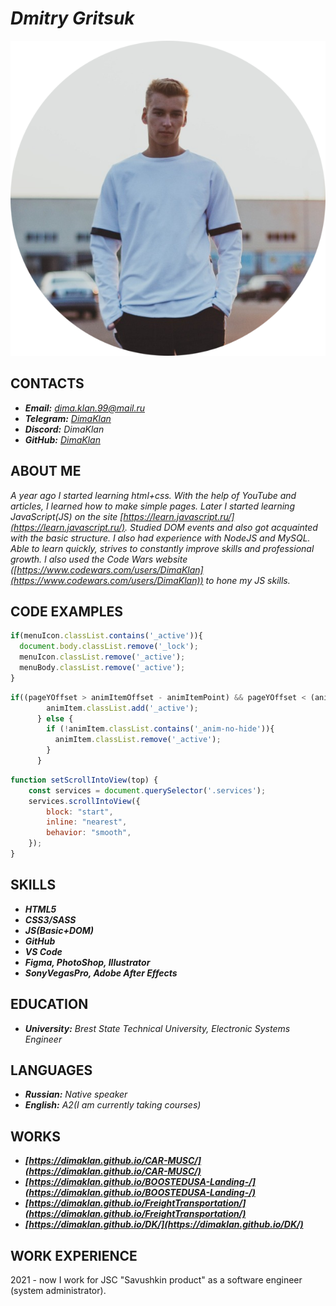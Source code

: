 
# ***Dmitry Gritsuk***

![foto](/foto.png)

## **CONTACTS**
* ***Email:*** *dima.klan.99@mail.ru*
* ***Telegram:*** *[DimaKlan](https://t.me/DimaKlan)*
* ***Discord:*** *DimaKlan*
* ***GitHub:*** *[DimaKlan](https://github.com/DimaKlan)*

## **ABOUT ME**
*A year ago I started learning html+css. With the help of YouTube and articles, I learned how to make simple pages. Later I started learning JavaScript(JS) on the site [https://learn.javascript.ru/](https://learn.javascript.ru/). Studied DOM events and also got acquainted with the basic structure. I also had experience with NodeJS and MySQL. Able to learn quickly, strives to constantly improve skills and professional growth. I also used the Code Wars website ([https://www.codewars.com/users/DimaKlan](https://www.codewars.com/users/DimaKlan)) to hone my JS skills.*

## **CODE EXAMPLES**
```javascript
if(menuIcon.classList.contains('_active')){
  document.body.classList.remove('_lock');
  menuIcon.classList.remove('_active');
  menuBody.classList.remove('_active');
}
```
  
```javascript
if((pageYOffset > animItemOffset - animItemPoint) && pageYOffset < (animItemOffset + animItemHeight)) {
        animItem.classList.add('_active');
      } else {
        if (!animItem.classList.contains('_anim-no-hide')){
          animItem.classList.remove('_active');
        }
      }
```

```javascript
function setScrollIntoView(top) {
    const services = document.querySelector('.services');
    services.scrollIntoView({
        block: "start",
        inline: "nearest",
        behavior: "smooth",
    });
}
```

## **SKILLS**
* ***HTML5***
* ***CSS3/SASS***
* ***JS(Basic+DOM)***
* ***GitHub***
* ***VS Code***
* ***Figma, PhotoShop, Illustrator***
* ***SonyVegasPro, Adobe After Effects***

## **EDUCATION**
* ***University:*** *Brest State Technical University, Electronic Systems Engineer*

## **LANGUAGES**
* ***Russian:*** *Native speaker*
* ***English:*** *A2(I am currently taking courses)*

## **WORKS**
* ***[https://dimaklan.github.io/CAR-MUSC/](https://dimaklan.github.io/CAR-MUSC/)***
* ***[https://dimaklan.github.io/BOOSTEDUSA-Landing-/](https://dimaklan.github.io/BOOSTEDUSA-Landing-/)***
* ***[https://dimaklan.github.io/FreightTransportation/](https://dimaklan.github.io/FreightTransportation/)***
* ***[https://dimaklan.github.io/DK/](https://dimaklan.github.io/DK/)***

## **WORK EXPERIENCE**
2021 - now I work for JSC "Savushkin product" as a software engineer (system administrator).
